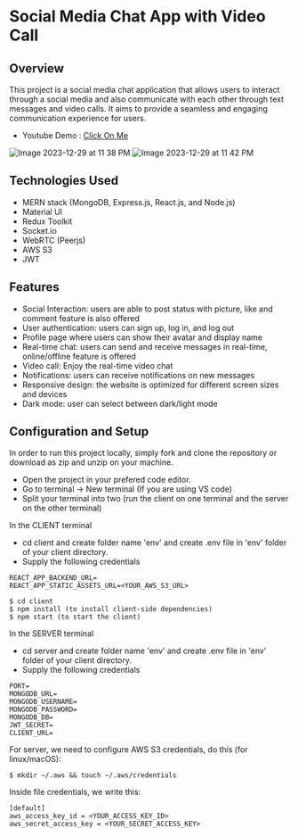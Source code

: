 # Social Media Chat App with Video Call

## Overview

This project is a social media chat application that allows users to interact through a social media and also communicate with each other through text messages and video calls. It aims to provide a seamless and engaging communication experience for users.

- Youtube Demo : <a target="__blanck" href="https://www.youtube.com/watch?v=U0mJ4oAA5t4">Click On Me</a>

![Image 2023-12-29 at 11 38 PM](https://github.com/hoangr1010/Social-media-w-chat-app/assets/117782458/75750cb0-8813-4786-ab8d-579ccda369d9)
![Image 2023-12-29 at 11 42 PM](https://github.com/hoangr1010/Social-media-w-chat-app/assets/117782458/b0b409b9-4f4b-4ca8-a6d1-52903ccc3e03)


## Technologies Used

- MERN stack (MongoDB, Express.js, React.js, and Node.js)
- Material UI
- Redux Toolkit
- Socket.io
- WebRTC (Peerjs)
- AWS S3
- JWT

## Features

- Social Interaction: users are able to post status with picture, like and comment feature is also offered
- User authentication: users can sign up, log in, and log out
- Profile page where users can show their avatar and display name
- Real-time chat: users can send and receive messages in real-time, online/offline feature is offered
- Video call: Enjoy the real-time video chat
- Notifications: users can receive notifications on new messages
- Responsive design: the website is optimized for different screen sizes and devices
- Dark mode: user can select between dark/light mode

## Configuration and Setup
In order to run this project locally, simply fork and clone the repository or download as zip and unzip on your machine.

- Open the project in your prefered code editor.
- Go to terminal -> New terminal (If you are using VS code)
- Split your terminal into two (run the client on one terminal and the server on the other terminal)

In the CLIENT terminal
- cd client and create folder name 'env' and create .env file in 'env' folder of your client directory.
- Supply the following credentials

```
REACT_APP_BACKEND_URL=
REACT_APP_STATIC_ASSETS_URL=<YOUR_AWS_S3_URL>
```

```
$ cd client
$ npm install (to install client-side dependencies)
$ npm start (to start the client)
```
In the SERVER terminal
- cd server and create folder name 'env' and create .env file in 'env' folder of your client directory.
- Supply the following credentials

```
PORT=
MONGODB_URL=
MONGODB_USERNAME=
MONGODB_PASSWORD=
MONGODB_DB=
JWT_SECRET=
CLIENT_URL=
```

For server, we need to configure AWS S3 credentials, do this (for linux/macOS):

```
$ mkdir ~/.aws && touch ~/.aws/credentials
```
Inside file credentials, we write this:
```
[default]
aws_access_key_id = <YOUR_ACCESS_KEY_ID>
aws_secret_access_key = <YOUR_SECRET_ACCESS_KEY>
```

